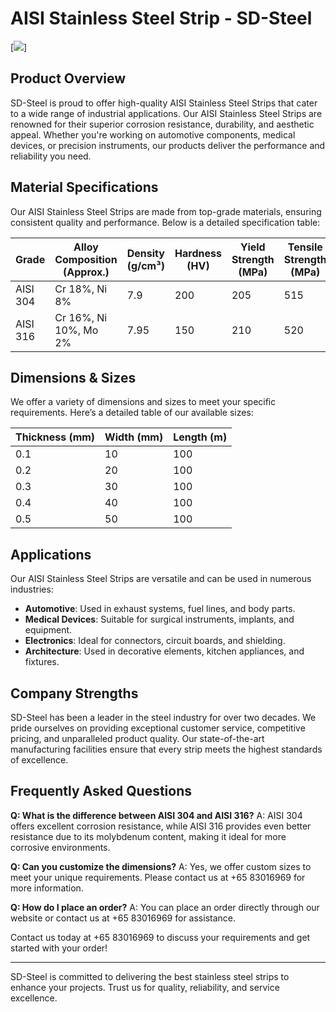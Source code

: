 # AISI Stainless Steel Strip - SD-Steel

[![](https://github.com/user-attachments/assets/2567258e-e124-4816-932d-1809bd27ef0b)]

## Product Overview

SD-Steel is proud to offer high-quality AISI Stainless Steel Strips that cater to a wide range of industrial applications. Our AISI Stainless Steel Strips are renowned for their superior corrosion resistance, durability, and aesthetic appeal. Whether you're working on automotive components, medical devices, or precision instruments, our products deliver the performance and reliability you need.

## Material Specifications

Our AISI Stainless Steel Strips are made from top-grade materials, ensuring consistent quality and performance. Below is a detailed specification table:

| Grade         | Alloy Composition (Approx.) | Density (g/cm³) | Hardness (HV) | Yield Strength (MPa) | Tensile Strength (MPa) |
|---------------|-----------------------------|-----------------|---------------|----------------------|------------------------|
| AISI 304      | Cr 18%, Ni 8%               | 7.9             | 200           | 205                  | 515                    |
| AISI 316      | Cr 16%, Ni 10%, Mo 2%       | 7.95            | 150           | 210                  | 520                    |

## Dimensions & Sizes

We offer a variety of dimensions and sizes to meet your specific requirements. Here’s a detailed table of our available sizes:

| Thickness (mm) | Width (mm) | Length (m) |
|----------------|------------|------------|
| 0.1            | 10         | 100        |
| 0.2            | 20         | 100        |
| 0.3            | 30         | 100        |
| 0.4            | 40         | 100        |
| 0.5            | 50         | 100        |

## Applications

Our AISI Stainless Steel Strips are versatile and can be used in numerous industries:

- **Automotive**: Used in exhaust systems, fuel lines, and body parts.
- **Medical Devices**: Suitable for surgical instruments, implants, and equipment.
- **Electronics**: Ideal for connectors, circuit boards, and shielding.
- **Architecture**: Used in decorative elements, kitchen appliances, and fixtures.

## Company Strengths

SD-Steel has been a leader in the steel industry for over two decades. We pride ourselves on providing exceptional customer service, competitive pricing, and unparalleled product quality. Our state-of-the-art manufacturing facilities ensure that every strip meets the highest standards of excellence.

## Frequently Asked Questions

**Q: What is the difference between AISI 304 and AISI 316?**
A: AISI 304 offers excellent corrosion resistance, while AISI 316 provides even better resistance due to its molybdenum content, making it ideal for more corrosive environments.

**Q: Can you customize the dimensions?**
A: Yes, we offer custom sizes to meet your unique requirements. Please contact us at +65 83016969 for more information.

**Q: How do I place an order?**
A: You can place an order directly through our website or contact us at +65 83016969 for assistance.

Contact us today at +65 83016969 to discuss your requirements and get started with your order!

---

SD-Steel is committed to delivering the best stainless steel strips to enhance your projects. Trust us for quality, reliability, and service excellence.